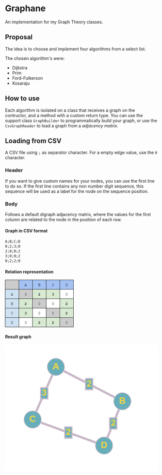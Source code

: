 # Graphane

An implementation for my Graph Theory classes.

## Proposal

The idea is to choose and implement four algorithms from a select list.

The chosen algorithm's were:
 - Dijkstra
 - Prim
 - Ford-Fulkerson
 - Kosaraju

## How to use

Each algorithm is isolated on a class that receives a graph on the contructor, and a method with a custom return type. You can use the support class ```GraphBuilder``` to programmatically build your graph, or use the ```CsvGraphReader``` to load a graph from a *adjacency matrix*.

## Loading from CSV

A CSV file using `;` as separator character. For a empty edge value, use the `0` character.

### Header

If you want to give custom names for your nodes, you can use the first line to do so. If the first line contains any non number digit sequence, this sequence will be used as a label for the node on the sequence position.

### Body

Follows a default digraph adjacency matrix, where the values for the first column are related to the node in the position of each row.

#### Graph in CSV format
```
A;B;C;D
0;2;3;0
2;0;0;2
3;0;0;2
0;2;2;0
```

#### Relation representation
![Graph being mapped](./Res/graph_mapped.png)

#### Result graph
![Graph result](./Res/graph_result.png)